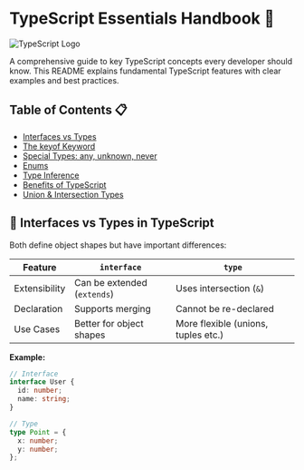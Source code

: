 # TypeScript Essentials Handbook 📘

![TypeScript Logo](https://cdn.worldvectorlogo.com/logos/typescript.svg)

A comprehensive guide to key TypeScript concepts every developer should know. This README explains fundamental TypeScript features with clear examples and best practices.

## Table of Contents 📋
- [Interfaces vs Types](#-interfaces-vs-types-in-typescript)
- [The keyof Keyword](#-the-keyof-keyword)
- [Special Types: any, unknown, never](#-special-types-any-unknown-never)
- [Enums](#-enums-in-typescript)
- [Type Inference](#-type-inference-in-typescript)
- [Benefits of TypeScript](#-how-typescript-improves-code-quality)
- [Union & Intersection Types](#-union--intersection-types)

## 🔹 Interfaces vs Types in TypeScript

Both define object shapes but have important differences:

| Feature          | `interface`                          | `type`                              |
|------------------|--------------------------------------|-------------------------------------|
| Extensibility    | Can be extended (`extends`)          | Uses intersection (`&`)             |
| Declaration     | Supports merging                    | Cannot be re-declared               |
| Use Cases       | Better for object shapes            | More flexible (unions, tuples etc.) |

**Example:**
```typescript
// Interface
interface User {
  id: number;
  name: string;
}

// Type
type Point = {
  x: number;
  y: number;
};
